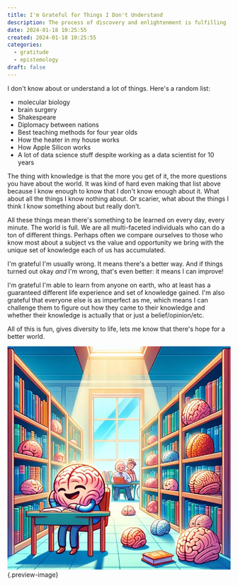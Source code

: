 ```yaml
---
title: I'm Grateful for Things I Don't Understand
description: The process of discovery and enlightenment is fulfilling
date: 2024-01-18 10:25:55
created: 2024-01-18 10:25:55
categories:
  - gratitude
  - epistemology
draft: false
---
```

I don't know about or understand a lot of things. Here's a random list:

- molecular biology
- brain surgery
- Shakespeare
- Diplomacy between nations
- Best teaching methods for four year olds 
- How the heater in my house works
- How Apple Silicon works
- A lot of data science stuff despite working as a data scientist for 10 years

The thing with knowledge is that the more you get of it, the more questions you have about the world. It was kind of hard even making that list above because I know enough to know that I don't know enough about it. What about all the things I know nothing about. Or scarier, what about the things I think I know something about but really don't. 

All these things mean there's something to be learned on every day, every minute. The world is full. We are all multi-faceted individuals who can do a ton of different things. Perhaps often we compare ourselves to those who know most about a subject vs the value and opportunity we bring with the unique set of knowledge each of us has accumulated. 

I'm grateful I'm usually wrong. It means there's a better way. And if things turned out okay *and* I'm wrong, that's even better: it means I can improve!

I'm grateful I'm able to learn from anyone on earth, who at least has a guaranteed different life experience and set of knowledge gained. I'm also grateful that everyone else is as imperfect as me, which means I can challenge them to figure out how they came to their knowledge and whether their knowledge is actually that or just a belief/opinion/etc. 

All of this is fun, gives diversity to life, lets me know that there's hope for a better world. 

![Learning from brains that learn from books written by brains](../img/dalle-library-of-brains.jpeg){.preview-image}